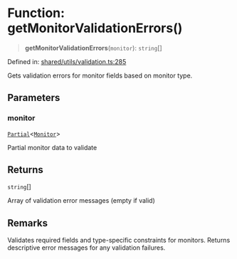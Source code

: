 # Function: getMonitorValidationErrors()

> **getMonitorValidationErrors**(`monitor`): `string`[]

Defined in: [shared/utils/validation.ts:285](https://github.com/Nick2bad4u/Uptime-Watcher/blob/main/shared/utils/validation.ts#L285)

Gets validation errors for monitor fields based on monitor type.

## Parameters

### monitor

[`Partial`](https://www.typescriptlang.org/docs/handbook/utility-types.html#partialtype)\<[`Monitor`](../../../types/interfaces/Monitor.md)\>

Partial monitor data to validate

## Returns

`string`[]

Array of validation error messages (empty if valid)

## Remarks

Validates required fields and type-specific constraints for monitors. Returns
descriptive error messages for any validation failures.
